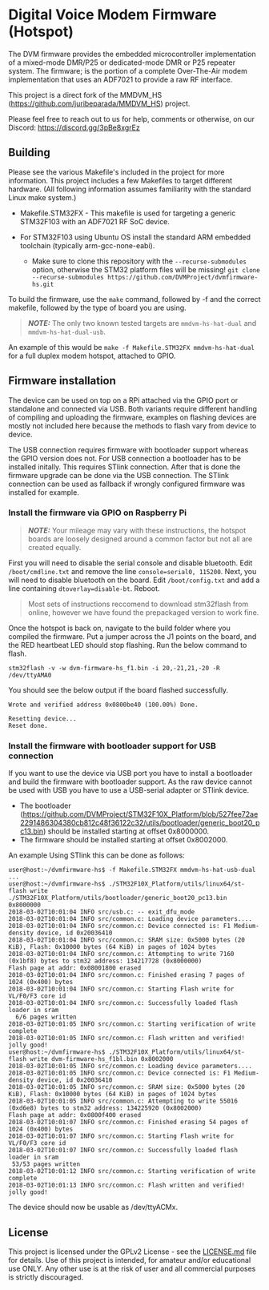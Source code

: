 # Digital Voice Modem Firmware (Hotspot)

The DVM firmware provides the embedded microcontroller implementation of a mixed-mode DMR/P25 or dedicated-mode DMR or P25 repeater system. The firmware; is the portion of a complete Over-The-Air modem implementation that uses an ADF7021 to provide a raw RF interface.

This project is a direct fork of the MMDVM_HS (https://github.com/juribeparada/MMDVM_HS) project.

Please feel free to reach out to us for help, comments or otherwise, on our Discord: https://discord.gg/3pBe8xgrEz

## Building

Please see the various Makefile's included in the project for more information. This project includes a few Makefiles to target different hardware. (All following information assumes familiarity with the standard Linux make system.)

* Makefile.STM32FX - This makefile is used for targeting a generic STM32F103 with an ADF7021 RF SoC device.

* For STM32F103 using Ubuntu OS install the standard ARM embedded toolchain (typically arm-gcc-none-eabi).
  - Make sure to clone this repository with the ```--recurse-submodules``` option, otherwise the STM32 platform files will be missing! ```git clone --recurse-submodules https://github.com/DVMProject/dvmfirmware-hs.git```

To build the firmware, use the ```make``` command, followed by -f and the correct makefile, followed by the type of board you are using. 

> **_NOTE:_**  The only two known tested targets are ```mmdvm-hs-hat-dual``` and ```mmdvm-hs-hat-dual-usb```.

An example of this would be ```make -f Makefile.STM32FX mmdvm-hs-hat-dual``` for a full duplex modem hotspot, attached to GPIO.

## Firmware installation

The device can be used on top on a RPi attached via the GPIO port or standalone and connected via USB. Both variants require different handling of compiling and uploading the firmware, examples on flashing devices are mostly not included here because the methods to flash vary from device to device.

The USB connection requires firmware with bootloader support whereas the GPIO version does not. For USB connection a bootloader has to be installed initally. This requires STlink connection. After that is done the firmware upgrade can be done via the USB connection. The STlink connection can be used as fallback if wrongly configured firmware was installed for example.

### Install the firmware via GPIO on Raspberry Pi

> **_NOTE:_**  Your mileage may vary with these instructions, the hotspot boards are loosely designed around a common factor but not all are created equally.

First you will need to disable the serial console and disable bluetooth. Edit ```/boot/cmdline.txt``` and remove the line ```console=serial0, 115200```.
Next, you will need to disable bluetooth on the board. Edit ```/boot/config.txt``` and add a line containing ```dtoverlay=disable-bt```. Reboot.

> Most sets of instructions reccomend to download stm32flash from online, however we have found the prepackaged version to work fine.

Once the hotspot is back on, navigate to the build folder where you compiled the firmware. Put a jumper across the J1 points on the board, and the RED heartbeat LED should stop flashing. Run the below command to flash.

```stm32flash -v -w dvm-firmware-hs_f1.bin -i 20,-21,21,-20 -R /dev/ttyAMA0```

You should see the below output if the board flashed successfully.
```
Wrote and verified address 0x0800be40 (100.00%) Done.

Resetting device... 
Reset done.
```


### Install the firmware with bootloader support for USB connection

If you want to use the device via USB port you have to install a bootloader and build the firmware with bootloader support. As the raw device cannot be used with USB you have to use a USB-serial adapter or STlink device.

* The bootloader (https://github.com/DVMProject/STM32F10X_Platform/blob/527fee72ae2291486304380cb812c48f36122c32/utils/bootloader/generic_boot20_pc13.bin) should be installed starting at offset 0x8000000.
* The firmware should be installed starting at offset 0x8002000.

An example Using STlink this can be done as follows:
```
user@host:~/dvmfirmware-hs$ -f Makefile.STM32FX mmdvm-hs-hat-usb-dual
...
user@host:~/dvmfirmware-hs$ ./STM32F10X_Platform/utils/linux64/st-flash write ./STM32F10X_Platform/utils/bootloader/generic_boot20_pc13.bin 0x8000000
2018-03-02T10:01:04 INFO src/usb.c: -- exit_dfu_mode
2018-03-02T10:01:04 INFO src/common.c: Loading device parameters....
2018-03-02T10:01:04 INFO src/common.c: Device connected is: F1 Medium-density device, id 0x20036410
2018-03-02T10:01:04 INFO src/common.c: SRAM size: 0x5000 bytes (20 KiB), Flash: 0x10000 bytes (64 KiB) in pages of 1024 bytes
2018-03-02T10:01:04 INFO src/common.c: Attempting to write 7160 (0x1bf8) bytes to stm32 address: 134217728 (0x8000000)
Flash page at addr: 0x08001800 erased
2018-03-02T10:01:04 INFO src/common.c: Finished erasing 7 pages of 1024 (0x400) bytes
2018-03-02T10:01:04 INFO src/common.c: Starting Flash write for VL/F0/F3 core id
2018-03-02T10:01:04 INFO src/common.c: Successfully loaded flash loader in sram
  6/6 pages written
2018-03-02T10:01:05 INFO src/common.c: Starting verification of write complete
2018-03-02T10:01:05 INFO src/common.c: Flash written and verified! jolly good!
user@host:~/dvmfirmware-hs$ ./STM32F10X_Platform/utils/linux64/st-flash write dvm-firmware-hs_f1bl.bin 0x8002000
2018-03-02T10:01:05 INFO src/common.c: Loading device parameters....
2018-03-02T10:01:05 INFO src/common.c: Device connected is: F1 Medium-density device, id 0x20036410
2018-03-02T10:01:05 INFO src/common.c: SRAM size: 0x5000 bytes (20 KiB), Flash: 0x10000 bytes (64 KiB) in pages of 1024 bytes
2018-03-02T10:01:05 INFO src/common.c: Attempting to write 55016 (0xd6e8) bytes to stm32 address: 134225920 (0x8002000)
Flash page at addr: 0x0800f400 erased
2018-03-02T10:01:07 INFO src/common.c: Finished erasing 54 pages of 1024 (0x400) bytes
2018-03-02T10:01:07 INFO src/common.c: Starting Flash write for VL/F0/F3 core id
2018-03-02T10:01:07 INFO src/common.c: Successfully loaded flash loader in sram
 53/53 pages written
2018-03-02T10:01:12 INFO src/common.c: Starting verification of write complete
2018-03-02T10:01:13 INFO src/common.c: Flash written and verified! jolly good!
```
The device should now be usable as /dev/ttyACMx.

## License

This project is licensed under the GPLv2 License - see the [LICENSE.md](LICENSE.md) file for details. Use of this project is intended, for amateur and/or educational use ONLY. Any other use is at the risk of user and all commercial purposes is strictly discouraged.

